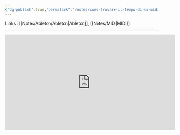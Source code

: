```yaml
---
{"dg-publish":true,"permalink":"/notes/come-trovare-il-tempo-di-un-midi/"}
---
```


Links:: [[Notes/Ableton/Ableton\|Ableton]], [[Notes/MIDI\|MIDI]]

---

<iframe width="560" height="315" src="https://www.youtube.com/embed/G1jFHPtp-m8" title="YouTube video player" frameborder="0" allow="accelerometer; autoplay; clipboard-write; encrypted-media; gyroscope; picture-in-picture" allowfullscreen></iframe>